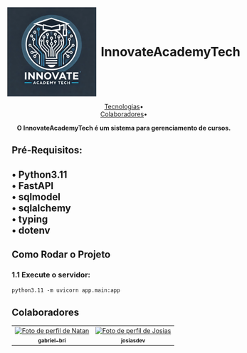 <div align="center" style="display: flex; justify-content: center; align-items: center">
  <img src="logo.png" alt="Logo" style="width: 200px; height: 200px; margin-right: 10px;">
  <h1 style="font-weight: bold; margin: 0;">InnovateAcademyTech</h1>
</div>

<p align="center">
 <a href="#technologies">Tecnologias</a>•<br>
 <a href="#colab">Colaboradores</a>•<br>
</p>

<p align="center">
    <b>
  O InnovateAcademyTech é um sistema para gerenciamento de cursos.
    </b>
</p>


<h2> Pré-Requisitos:<h2>
• Python3.11<br>
• FastAPI<br>
• sqlmodel<br>
• sqlalchemy<br>
• typing<br>
• dotenv


<h2>Como Rodar o Projeto</h2>

### 1.1 Execute o servidor:
```
python3.11 -m uvicorn app.main:app
```

<h2 id="colab">Colaboradores</h2>

<table align="center">
  <tr>
    <td align="center">
      <a href="https://github.com/gabriel-bri">
        <img src="https://avatars.githubusercontent.com/u/34654875?v=4" width="100px" alt="Foto de perfil de Natan"/>
        <br>
        <sub>
          <b>gabriel-bri</b>
        </sub>
      </a>
    </td>
    <td align="center">
      <a href="https://github.com/josiasdev">
        <img src="https://avatars.githubusercontent.com/u/71450649?v=4" width="100px" alt="Foto de perfil de Josias"/>
        <br>
        <sub>
          <b>josiasdev</b>
        </sub>
      </a>
    </td>
  </tr>
</table>
